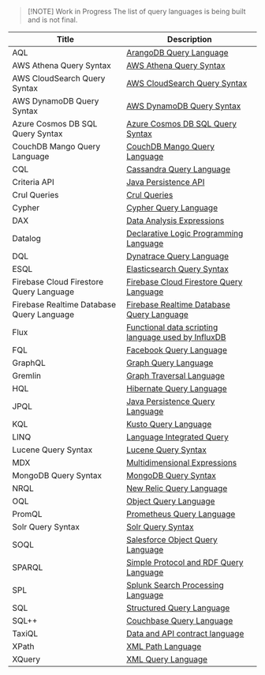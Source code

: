 
> [!NOTE] Work in Progress
> The list of query languages is being built and is not final.

| Title | Description |
|-----|-----------|
| AQL |	[ArangoDB Query Language](https://www.arangodb.com/docs/stable/aql/) |
| AWS Athena Query Syntax | [AWS Athena Query Syntax](https://docs.aws.amazon.com/athena/latest/ug/ddl-sql-reference.html) |
| AWS CloudSearch Query Syntax | [AWS CloudSearch Query Syntax](https://docs.aws.amazon.com/cloudsearch/latest/developerguide/searching.html) |
| AWS DynamoDB Query Syntax | [AWS DynamoDB Query Syntax](https://docs.aws.amazon.com/amazondynamodb/latest/APIReference/API_Query.html) |
| Azure Cosmos DB SQL Query Syntax | [Azure Cosmos DB SQL Query Syntax](https://learn.microsoft.com/en-us/azure/cosmos-db/nosql/query/getting-started) |
| CouchDB Mango Query Language | [CouchDB Mango Query Language](https://dev.to/yenyih/query-in-apache-couchdb-mango-query-lfd) |
| CQL | [Cassandra Query Language](https://cassandra.apache.org/doc/latest/cassandra/cql/) |
| Criteria API | [Java Persistence API](https://docs.oracle.com/javaee/6/tutorial/doc/bnbpz.html) |
| Crul Queries | [Crul Queries](https://www.crul.com/docs/features/queries/) |
| Cypher | [Cypher Query Language](https://neo4j.com/developer/cypher/) |
| DAX | [Data Analysis Expressions](https://learn.microsoft.com/en-us/dax/) |
| Datalog | [Declarative Logic Programming Language](https://en.m.wikipedia.org/wiki/Datalog) |
| DQL | [Dynatrace Query Language](https://www.dynatrace.com/support/help/platform/grail/dynatrace-query-language) |
| ESQL | [Elasticsearch Query Syntax](https://www.elastic.co/guide/en/elasticsearch/reference/current/query-dsl-query-string-query.html) |
| Firebase Cloud Firestore Query Language | [Firebase Cloud Firestore Query Language](https://firebase.google.com/docs/firestore/query-data/queries) |
| Firebase Realtime Database Query Language | [Firebase Realtime Database Query Language](https://firebase.google.com/docs/database/admin/retrieve-data) |
| Flux | [Functional data scripting language used by InfluxDB](https://www.influxdata.com/products/flux/) |
| FQL | [Facebook Query Language](https://en.wikipedia.org/wiki/Facebook_Query_Language) |
| GraphQL | [Graph Query Language](https://graphql.org/) |
| Gremlin | [Graph Traversal Language](https://tinkerpop.apache.org/gremlin.html) |
| HQL | [Hibernate Query Language](https://www.tutorialspoint.com/hibernate/hibernate_query_language.htm) |
| JPQL | [Java Persistence Query Language](https://docs.oracle.com/javaee/6/tutorial/doc/bnbtg.html) |
| KQL | [Kusto Query Language](https://learn.microsoft.com/en-us/azure/data-explorer/kusto/query/) |
| LINQ | [Language Integrated Query](https://learn.microsoft.com/en-us/dotnet/csharp/programming-guide/concepts/linq/) |
| Lucene Query Syntax | [Lucene Query Syntax](https://lucene.apache.org/core/2_9_4/queryparsersyntax.html) |
| MDX | [Multidimensional Expressions](https://learn.microsoft.com/en-us/sql/mdx/multidimensional-expressions-mdx-reference?view=sql-server-ver16) |
| MongoDB Query Syntax | [MongoDB Query Syntax](https://www.mongodb.com/docs/manual/tutorial/query-documents/) |
| NRQL | [New Relic Query Language](https://docs.newrelic.com/docs/query-your-data/nrql-new-relic-query-language/get-started/introduction-nrql-new-relics-query-language/) |
| OQL | [Object Query Language](https://www.ibm.com/docs/en/networkmanager/4.2.0?topic=reference-object-query-language) |
| PromQL | [Prometheus Query Language](https://prometheus.io/docs/prometheus/latest/querying/basics/) |
| Solr Query Syntax | [Solr Query Syntax](https://solr.apache.org/guide/6_6/the-standard-query-parser.html) |
| SOQL | [Salesforce Object Query Language](https://developer.salesforce.com/docs/atlas.en-us.soql_sosl.meta/soql_sosl/sforce_api_calls_soql.htm) |
| SPARQL | [Simple Protocol and RDF Query Language](https://www.w3.org/TR/rdf-sparql-protocol/) |
| SPL | [Splunk Search Processing Language](https://docs.splunk.com/Documentation/SCS/current/SearchReference/Introduction) |
| SQL | [Structured Query Language](https://en.wikipedia.org/wiki/SQL) |
| SQL++ | [Couchbase Query Language](https://www.couchbase.com/sqlplusplus/) |
| TaxiQL | [Data and API contract language](https://github.com/taxilang/taxilang) |
| XPath | [XML Path Language](https://developer.mozilla.org/en-US/docs/Web/XPath) |
| XQuery | [XML Query Language](https://www.w3.org/XML/Query/) |
